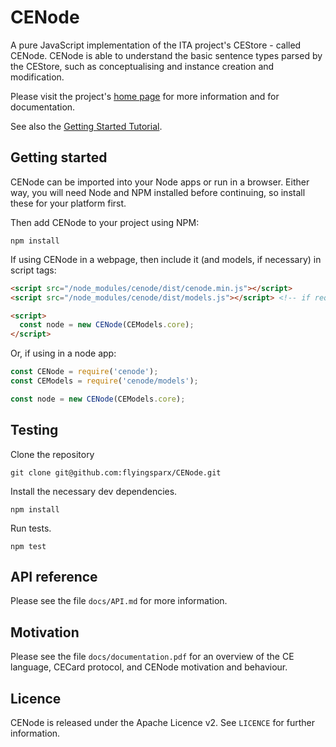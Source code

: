 # CENode 

A pure JavaScript implementation of the ITA project's CEStore - called CENode. CENode is able to understand the basic sentence types parsed by the CEStore, such as conceptualising and instance creation and modification.

Please visit the project's [home page](http://cenode.io) for more information and for documentation.

See also the [Getting Started Tutorial](https://github.com/flyingsparx/CENode/blob/master/docs/getting_started.md).

## Getting started

CENode can be imported into your Node apps or run in a browser. Either way, you will need Node and NPM installed before continuing, so install these for your platform first.

Then add CENode to your project using NPM:
```
npm install
```

If using CENode in a webpage, then include it (and models, if necessary) in script tags:
```html
<script src="/node_modules/cenode/dist/cenode.min.js"></script>
<script src="/node_modules/cenode/dist/models.js"></script> <!-- if required -->

<script>
  const node = new CENode(CEModels.core);
</script>
```

Or, if using in a node app:
```javascript
const CENode = require('cenode');
const CEModels = require('cenode/models');

const node = new CENode(CEModels.core);
```

## Testing

Clone the repository
```
git clone git@github.com:flyingsparx/CENode.git
```

Install the necessary dev dependencies.
```
npm install
```

Run tests.
```
npm test
```

## API reference

Please see the file `docs/API.md` for more information.

## Motivation

Please see the file `docs/documentation.pdf` for an overview of the CE language, CECard protocol, and CENode motivation and behaviour.

## Licence

CENode is released under the Apache Licence v2. See `LICENCE` for further information.
